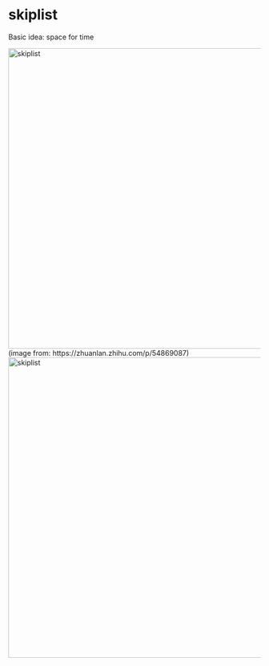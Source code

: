 # skiplist

Basic idea: space for time

<img src="https://user-images.githubusercontent.com/16873751/96521686-a9b1ef80-1226-11eb-8a5e-bd0f1df3a0da.png" alt="skiplist" width="600"/>  
(image from: https://zhuanlan.zhihu.com/p/54869087)  

<img src="https://user-images.githubusercontent.com/16873751/96521884-23e27400-1227-11eb-9359-4bb0c1472fc9.png" alt="skiplist" width="600"/>

